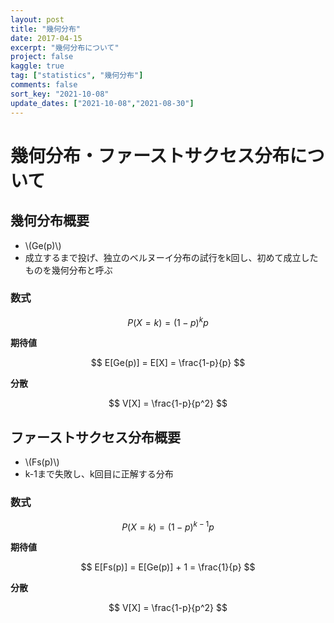 ```yaml
---
layout: post
title: "幾何分布"
date: 2017-04-15
excerpt: "幾何分布について"
project: false
kaggle: true
tag: ["statistics", "幾何分布"]
comments: false
sort_key: "2021-10-08"
update_dates: ["2021-10-08","2021-08-30"]
---
```


# 幾何分布・ファーストサクセス分布について

## 幾何分布概要
 - \\(Ge(p)\\)
 - 成立するまで投げ、独立のベルヌーイ分布の試行をk回し、初めて成立したものを幾何分布と呼ぶ

### 数式

$$
P(X=k) = (1-p)^{k}p
$$

**期待値**  

$$
E[Ge(p)] = E[X] = \frac{1-p}{p}
$$

**分散**  

$$
V[X] = \frac{1-p}{p^2}
$$

## ファーストサクセス分布概要
 - \\(Fs(p)\\)
 - k-1まで失敗し、k回目に正解する分布

### 数式

$$
P(X=k) = (1-p)^{k-1}p
$$

**期待値**  

$$
E[Fs(p)] = E[Ge(p)] + 1 =  \frac{1}{p}
$$

**分散**  

$$
V[X] = \frac{1-p}{p^2}
$$
